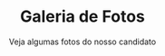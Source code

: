 ---
templateKey: fotos-page
path: /fotos
image: /img/products-grid3.jpg
title: Galeria de Fotos
subtitle: Veja algumas fotos do nosso candidato
fotos:
  - title: Café
    image: /img/blog-index.jpg
  - title: Cafézinho
    image: /img/chemex.jpg
  - title: cafezito
    image: /img/flavor_wheel.jpg
  - title: grãos
    image: /img/home-jumbotron.jpg
  - title: Servindo
    image: /img/jumbotron.jpg
  - title: Fumaça
    image: /img/products-full-width.jpg
  - title: Graos
    image: /img/products-grid1.jpg
  - title: Xicara
    image: /img/products-grid2.jpg
  - title: Coador
    image: /img/products-grid3.jpg
---